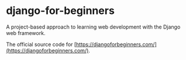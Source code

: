 # django-for-beginners
A project-based approach to learning web development with the Django web framework. 

The official source code for [https://djangoforbeginners.com/](https://djangoforbeginners.com/).